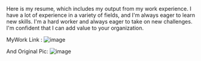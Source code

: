 Here is my resume, which includes my output from my work experience. I have a lot of experience in a variety of fields, and I'm always eager to learn new skills. I'm a hard worker and always eager to take on new challenges. I'm confident that I can add value to your organization.

MyWork Link : 
![image](https://github.com/user-attachments/assets/66818ab8-0507-4080-acf5-65ec361cfd3c)

And Original Pic:
![image](https://github.com/user-attachments/assets/9d37d7eb-39b9-49b4-968b-27fe3d7f9f64)

